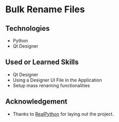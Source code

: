 # Bulk Rename Files

## Technologies
- Python
- Qt Designer 

## Used or Learned Skills
- Qt Designer
- Using a Designer UI File in the Application
- Setup mass renaming functionalities

## Acknowledgement
- Thanks to [RealPython](https://realpython.com/bulk-file-rename-tool-python/#step-2-create-the-pyqt-skeleton-application) for laying out the project.

